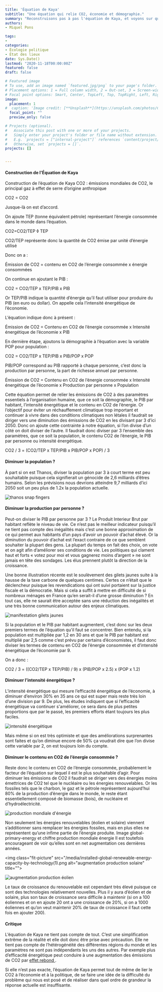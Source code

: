 ```yaml
---
title: 'Équation de Kaya'
subtitle: "Une équation qui relie CO2, économie et démographie."
summary: "Reconstruisons pas à pas l'équation de Kaya, et voyons sur quelles variables nous avons de la marge de manoeuvre pour éviter le réchauffement climatique."
authors:
- Miquel Pons

tags:
- 
categories:
- Écologie politique
- État des lieux
date: Sys.Date()
lastmod: "2020-11-18T00:00:00Z"
featured: false
draft: false

# Featured image
# To use, add an image named `featured.jpg/png` to your page's folder.
# Placement options: 1 = Full column width, 2 = Out-set, 3 = Screen-width
# Focal point options: Smart, Center, TopLeft, Top, TopRight, Left, Right, BottomLeft, Bottom, BottomRight
image:
  placement: 1
#  caption: 'Image credit: [**Unsplash**](https://unsplash.com/photos/CpkOjOcXdUY)'
  focal_point: ""
  preview_only: false

# Projects (optional).
#   Associate this post with one or more of your projects.
#   Simply enter your project's folder or file name without extension.
#   E.g. `projects = ["internal-project"]` references `content/project/deep-learning/index.md`.
#   Otherwise, set `projects = []`.
projects: []


---
```


#### Construction de l'Équation de Kaya

Construction de l’équation de Kaya
CO2 : émissions mondiales de CO2, le principal gaz à effet de serre d’origine anthropique

CO2 = CO2

Jusque-là on est d’accord. 

On ajoute TEP (tonne équivalent pétrole) représentant l’énergie consommée dans le monde dans l’équation.

CO2=CO2/TEP ◊ TEP

CO2/TEP représente donc la quantité de CO2 émise par unité d’énergie utilisé

Donc on a :

Émission de CO2 = contenu en CO2 de l’énergie consommée x énergie consommées

On continue en ajoutant le PIB : 

CO2 = CO2/TEP x TEP/PIB x PIB

Or TEP/PIB indique la quantité d’énergie qu’il faut utiliser pour produire du PIB (en euro ou dollar). On appelle cela l’intensité énergétique de l’économie.

L’équation indique donc à présent :

Émission de CO2 = Contenu en CO2 de l’énergie consommée x Intensité énergétique de l’économie x PIB

En dernière étape, ajoutons la démographie à l’équation avec la variable POP pour population :

CO2 = CO2/TEP x TEP/PIB x PIB/POP x POP

PIB/POP correspond au PIB rapporté à chaque personne, c’est donc la production par personne, la part de richesse annuel par personne. 

Émission de CO2 = Contenu en CO2 de l’énergie consommée x Intensité énergétique de l’économie x Production par personne x Population

Cette équation permet de relier les émissions de CO2 à des paramètres essentiels à l’organisation humaine, que ce soit la démographie, le PIB par habitant, l’intensité énergétique et le contenu en CO2 de l’énergie. Or l’objectif pour éviter un réchauffement climatique trop important et continuer à vivre dans des conditions climatiques non létales il faudrait se diriger vers une diminution des émissions de CO2 en les divisant par 3 d’ici 2050. 
Donc on ajoute cette contrainte à notre équation, si l’on divise d’un côté on doit diviser de l’autre. Il faudrait donc diviser par 3 l’ensemble des paramètres, que ce soit la population, le contenu CO2 de l’énergie, le PIB par personne ou intensité énergétique. 

CO2 / 3 = (CO2/TEP x TEP/PIB x PIB/POP x POP) / 3

#### Diminuer la population ?
À part si on est Thanos, diviser la population par 3 à court terme est peu souhaitable puisque cela signifierait un génocide de 2,6 milliards d’êtres humains. Selon les prévisions nous devrions atteindre 9,7 milliards d’ici 2050 soit un peu plus de 1.2x la population actuelle. 

<img class="fit-picture" 
    src="/media/thanos snap.jpg"
    alt="thanos snap fingers"
    title=""> 

#### Diminuer la production par personne ?
Peut-on diviser le PIB par personne par 3 ? Le Produit Interieur Brut par habitant reflète le niveau de vie. Ce n’est pas le meilleur indicateur puisqu’il ne tient pas compte des inégalités mais c’est une bonne approximation de ce qui permet aux habitants d’un pays d’avoir un pouvoir d’achat élevé. Or la diminution du pouvoir d’achat est l’exact contraire de ce que semblent souhaiter la plupart des gens. La plupart du temps on fait des choix, on vote et on agit afin d’améliorer ses conditions de vie. Les politiques qui clament haut et forts « votez pour moi et vous gagnerez moins d’argent » ne sont jamais en tête des sondages. Les élus prennent plutôt la direction de la croissance.

Une bonne illustration récente est le soulèvement des gilets jaunes suite à la hausse de la taxe carbone de quelques centimes. Certes ce n’était que le déclencheur puisque les revendications qui ont suivi portaient sur la justice fiscale et la démocratie. Mais si cela a suffit à mettre en difficulté de si nombreux ménages en France qu’en serait-il d’une grosse diminution ? En tout cas, elle ne saurait être acceptée sans une réduction des inégalités et une très bonne communication autour des enjeux climatiques. 

<img class="fit-picture" 
    src="/media/Gilets jaunes.jpg"
    alt="manifestation gilets jaunes"
    title="Eric FEFERBERG"> 

Si la population et le PIB par habitant augmentent, c’est donc sur les deux premiers termes de l’équation qu’il faut se concentrer. Bien entendu, si la population est multipliée par 1,2 en 30 ans et que le PIB par habitant est multiplié par 2,5 comme c’est prévu par certains d’économistes, il faut donc diviser les termes de contenu en CO2 de l’énergie consommée et d’intensité énergétique de l’économie par 9. 

On a donc : 

CO2 / 3 = ((CO2/TEP x TEP/PIB) / 9) x (PIB/POP x 2.5) x (POP x 1.2)

#### Diminuer l’intensité énergétique ?
L’intensité énergétique qui mesure l’efficacité énergétique de l’économie, à diminuer d’environ 30% en 35 ans ce qui est super mais reste très loin d’une division par 9. De plus, les études indiquent que si l’efficacité énergétique va continuer s'améliorer, ce sera dans de plus petites proportions que par le passé, les premiers efforts étant toujours les plus faciles. 

<img class="fit-picture" 
    src="/media/energy intensity.PNG"
    alt="intensité énergétique"
    title=""> 

Mais même si on est très optimiste et que des améliorations surprenantes sont faites et qu’on diminue encore de 50% ça voudrait dire que l’on divise cette variable par 2, on est toujours loin du compte. 



#### Diminuer le contenu en CO2 de l’énergie consommée ?

Reste donc le contenu en CO2 de l’énergie consommée, probablement le facteur de l’équation sur lequel il est le plus souhaitable d’agir. Pour diminuer les émissions de CO2 il faudrait se diriger vers des énergies moins émettrices de CO2 tel que le nucléaire ou les énergies renouvelables. Or les fossiles tels que le charbon, le gaz et le pétrole représentent aujourd’hui 80% de la production d’énergie dans le monde, le reste étant essentiellement composé de biomasse (bois), de nucléaire et d’hydroélectricité. 

<img class="fit-picture" 
    src="/media/global-primary-energy.png"
    alt="production mondiale d'énergie"
    title=""> 

Non seulement les énergies renouvelables (éolien et solaire) viennent s’additionner sans remplacer les énergies fossiles, mais en plus elles ne représentent qu’une infime partie de l’énergie produite.
Image global-primary-energy et chiffre production mondiale énergie
Il est toutefois encourageant de voir qu’elles sont en net augmentation ces dernières années.


<img class="fit-picture" 
    src="/media/installed-global-renewable-energy-capacity-by-technology(1).png
    alt="augmentation production solaire"
    title=""> 


<img class="fit-picture" 
    src="/media/installed-global-renewable-energy-capacity-by-technology.png"
    alt="augmentation production éolien"
    title=""> 
    
Le taux de croissance du renouvelable est cependant très élevé puisque ce sont des technologies relativement nouvelles. Plus il y aura d’éolien et de solaire, plus son taux de croissance sera difficile à maintenir (si on a 100 éoliennes et on en ajoute 20 ont a une croissance de 20%, si on a 1000 éoliennes et qu’on veut maintenir 20% de taux de croissance il faut cette fois en ajouter 200). 

#### Critique

L’équation de Kaya ne tient pas compte de tout. C’est une simplification extrême de la réalité et elle doit donc être prise avec précaution. Elle ne tient pas compte de l’hétérogénéité des différentes régions du monde et les paramètres ne sont pas indépendants les uns des autres. Par exemple plus d’efficacité énergétique peut conduire à une augmentation des émissions de CO2 par <a href="https://ecologieetentropie.netlify.app/post/effet-rebond">effet rebond </a>.

Si elle n’est pas exacte, l’équation de Kaya permet tout de même de lier le CO2 à l’économie et à la politique, de se faire une idée de la difficulté du problème qui nous est posé et de réaliser dans quel ordre de grandeur la réponse actuelle est insuffisante.
